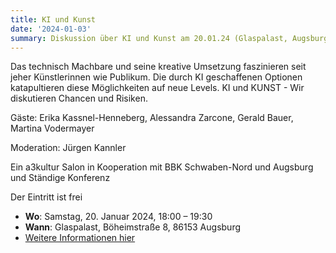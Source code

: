 ```yaml
---
title: KI und Kunst
date: '2024-01-03'
summary: Diskussion über KI und Kunst am 20.01.24 (Glaspalast, Augsburg)
---
```


Das technisch Machbare und seine kreative Umsetzung faszinieren seit jeher Künstlerinnen wie Publikum. Die durch KI geschaffenen Optionen katapultieren diese Möglichkeiten auf neue Levels. KI und KUNST - Wir diskutieren Chancen und Risiken.

Gäste: Erika Kassnel-Henneberg, Alessandra Zarcone, Gerald Bauer, Martina Vodermayer

Moderation: Jürgen Kannler

Ein a3kultur Salon in Kooperation mit BBK Schwaben-Nord und Augsburg und Ständige Konferenz

Der Eintritt ist frei

- **Wo**: Samstag, 20. Januar 2024, 18:00 – 19:30
- **Wann**: Glaspalast, Böheimstraße 8, 86153 Augsburg
- [Weitere Informationen hier](https://a3kultur.de/termine/glaspalast/ki-und-kunst/2023-12-18)

